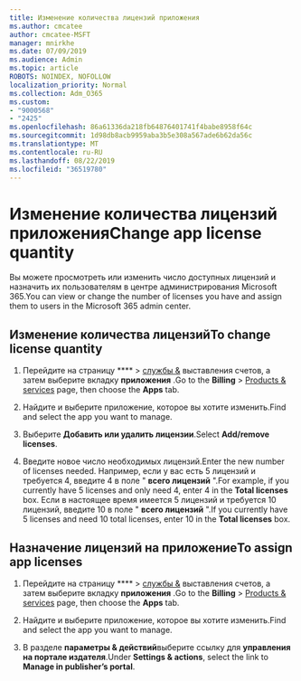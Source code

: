 ```yaml
---
title: Изменение количества лицензий приложения
ms.author: cmcatee
author: cmcatee-MSFT
manager: mnirkhe
ms.date: 07/09/2019
ms.audience: Admin
ms.topic: article
ROBOTS: NOINDEX, NOFOLLOW
localization_priority: Normal
ms.collection: Adm_O365
ms.custom:
- "9000568"
- "2425"
ms.openlocfilehash: 86a61336da218fb64876401741f4babe8958f64c
ms.sourcegitcommit: 1d98db8acb9959aba3b5e308a567ade6b62da56c
ms.translationtype: MT
ms.contentlocale: ru-RU
ms.lasthandoff: 08/22/2019
ms.locfileid: "36519780"
---
```

# <a name="change-app-license-quantity"></a><span data-ttu-id="26769-102">Изменение количества лицензий приложения</span><span class="sxs-lookup"><span data-stu-id="26769-102">Change app license quantity</span></span>

<span data-ttu-id="26769-103">Вы можете просмотреть или изменить число доступных лицензий и назначить их пользователям в центре администрирования Microsoft 365.</span><span class="sxs-lookup"><span data-stu-id="26769-103">You can view or change the number of licenses you have and assign them to users in the Microsoft 365 admin center.</span></span> 

## <a name="to-change-license-quantity"></a><span data-ttu-id="26769-104">Изменение количества лицензий</span><span class="sxs-lookup"><span data-stu-id="26769-104">To change license quantity</span></span>

1. <span data-ttu-id="26769-105">Перейдите на страницу \*\*\*\* > [службы &](https://go.microsoft.com/fwlink/p/?linkid=842054) выставления счетов, а затем выберите вкладку **приложения** .</span><span class="sxs-lookup"><span data-stu-id="26769-105">Go to the **Billing** > [Products & services](https://go.microsoft.com/fwlink/p/?linkid=842054) page, then choose the **Apps** tab.</span></span>

2. <span data-ttu-id="26769-106">Найдите и выберите приложение, которое вы хотите изменить.</span><span class="sxs-lookup"><span data-stu-id="26769-106">Find and select the app you want to manage.</span></span>  

3. <span data-ttu-id="26769-107">Выберите **Добавить или удалить лицензии**.</span><span class="sxs-lookup"><span data-stu-id="26769-107">Select **Add/remove licenses**.</span></span>

4. <span data-ttu-id="26769-108">Введите новое число необходимых лицензий.</span><span class="sxs-lookup"><span data-stu-id="26769-108">Enter the new number of licenses needed.</span></span> <span data-ttu-id="26769-109">Например, если у вас есть 5 лицензий и требуется 4, введите 4 в поле " **всего лицензий** ".</span><span class="sxs-lookup"><span data-stu-id="26769-109">For example, if you currently have 5 licenses and only need 4, enter 4 in the **Total licenses** box.</span></span> <span data-ttu-id="26769-110">Если в настоящее время имеется 5 лицензий и требуется 10 лицензий, введите 10 в поле " **всего лицензий** ".</span><span class="sxs-lookup"><span data-stu-id="26769-110">If you currently have 5 licenses and need 10 total licenses, enter 10 in the **Total licenses** box.</span></span>

## <a name="to-assign-app-licenses"></a><span data-ttu-id="26769-111">Назначение лицензий на приложение</span><span class="sxs-lookup"><span data-stu-id="26769-111">To assign app licenses</span></span>

1. <span data-ttu-id="26769-112">Перейдите на страницу \*\*\*\* > [службы &](https://go.microsoft.com/fwlink/p/?linkid=842054) выставления счетов, а затем выберите вкладку **приложения** .</span><span class="sxs-lookup"><span data-stu-id="26769-112">Go to the **Billing** > [Products & services](https://go.microsoft.com/fwlink/p/?linkid=842054) page, then choose the **Apps** tab.</span></span>

2. <span data-ttu-id="26769-113">Найдите и выберите приложение, которое вы хотите изменить.</span><span class="sxs-lookup"><span data-stu-id="26769-113">Find and select the app you want to manage.</span></span>  

3. <span data-ttu-id="26769-114">В разделе **параметры & действий**выберите ссылку для **управления на портале издателя**.</span><span class="sxs-lookup"><span data-stu-id="26769-114">Under **Settings & actions**, select the link to **Manage in publisher’s portal**.</span></span>